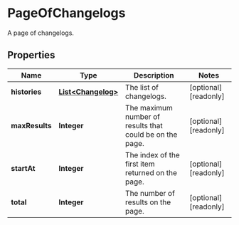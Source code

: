 

# PageOfChangelogs

A page of changelogs.

## Properties

| Name | Type | Description | Notes |
|------------ | ------------- | ------------- | -------------|
|**histories** | [**List&lt;Changelog&gt;**](Changelog.md) | The list of changelogs. |  [optional] [readonly] |
|**maxResults** | **Integer** | The maximum number of results that could be on the page. |  [optional] [readonly] |
|**startAt** | **Integer** | The index of the first item returned on the page. |  [optional] [readonly] |
|**total** | **Integer** | The number of results on the page. |  [optional] [readonly] |



